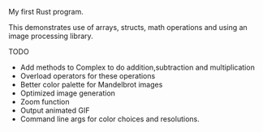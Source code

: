 
My first Rust program. 

This demonstrates use of arrays, structs, math operations and using an image processing library.


TODO
* Add methods to Complex to do addition,subtraction and multiplication
* Overload operators for these operations
* Better color palette for Mandelbrot images
* Optimized image generation 
* Zoom function
* Output animated GIF
* Command line args for color choices and resolutions.


